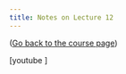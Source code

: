 ```yaml
---
title: Notes on Lecture 12
---
```


([Go back to the course page](/classes/parp/index.html))

[youtube ]

